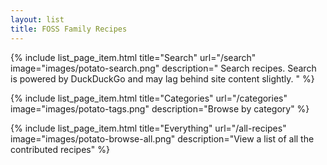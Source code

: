 ```yaml
---
layout: list
title: FOSS Family Recipes
---
```

{% include list_page_item.html
title="Search"
url="/search"
image="images/potato-search.png"
description="
Search recipes. Search is powered by DuckDuckGo and may lag
behind site content slightly.
"
%}

{% include list_page_item.html
title="Categories"
url="/categories"
image="images/potato-tags.png"
description="Browse by category"
%}

{% include list_page_item.html
title="Everything"
url="/all-recipes"
image="images/potato-browse-all.png"
description="View a list of all the contributed recipes"
%}

